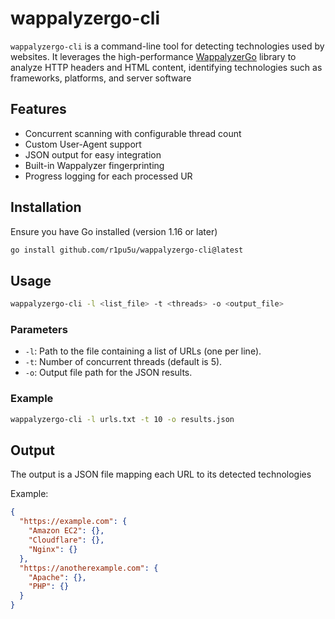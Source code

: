 # wappalyzergo-cli

`wappalyzergo-cli` is a command-line tool for detecting technologies used by websites. It leverages the high-performance [WappalyzerGo](https://github.com/projectdiscovery/wappalyzergo) library to analyze HTTP headers and HTML content, identifying technologies such as frameworks, platforms, and server software

## Features

- Concurrent scanning with configurable thread count
- Custom User-Agent support
- JSON output for easy integration
- Built-in Wappalyzer fingerprinting
- Progress logging for each processed UR

## Installation

Ensure you have Go installed (version 1.16 or later)

```sh
go install github.com/r1pu5u/wappalyzergo-cli@latest
```

## Usage

```sh
wappalyzergo-cli -l <list_file> -t <threads> -o <output_file>
```

### Parameters

- `-l`: Path to the file containing a list of URLs (one per line).
- `-t`: Number of concurrent threads (default is 5).
- `-o`: Output file path for the JSON results.

### Example

```sh
wappalyzergo-cli -l urls.txt -t 10 -o results.json
```

## Output

The output is a JSON file mapping each URL to its detected technologies

Example:

```json
{
  "https://example.com": {
    "Amazon EC2": {},
    "Cloudflare": {},
    "Nginx": {}
  },
  "https://anotherexample.com": {
    "Apache": {},
    "PHP": {}
  }
}
```

